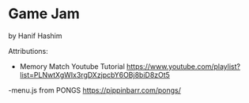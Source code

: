 # Game Jam

by Hanif Hashim

Attributions: 

- Memory Match Youtube Tutorial
https://www.youtube.com/playlist?list=PLNwtXgWIx3rgDXzjpcbY6OBj8biD8zOt5

-menu.js from PONGS
https://pippinbarr.com/pongs/

